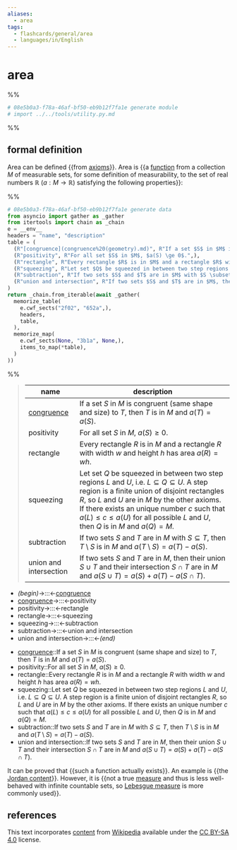 ```yaml
---
aliases:
  - area
tags:
  - flashcards/general/area
  - languages/in/English
---
```


# area

%%

```Python
# 08e5b0a3-f78a-46af-bf50-eb9b12f7fa1e generate module
# import ../../tools/utility.py.md
```

%%

## formal definition

Area can be defined {{from [axioms](axiom.md)}}. Area is {{a [function](function%20(mathematics).md) from a collection $M$ of measurable sets, for some definition of measurability, to the set of real numbers $\mathbb{R}$ ($a: M \to \mathbb{R}$) satisfying the following properties}}: <!--SR:!2024-02-19,13,290!2024-02-11,6,230-->

%%

```Python
# 08e5b0a3-f78a-46af-bf50-eb9b12f7fa1e generate data
from asyncio import gather as _gather
from itertools import chain as _chain
e = __env__
headers = "name", "description"
table = (
  (R"[congruence](congruence%20(geometry).md)", R"If a set $S$ in $M$ is congruent (same shape and size) to $T$, then $T$ is in $M$ and $a(T) = a(S)$.",),
  (R"positivity", R"For all set $S$ in $M$, $a(S) \ge 0$.",),
  (R"rectangle", R"Every rectangle $R$ is in $M$ and a rectangle $R$ with width $w$ and height $h$ has area $a(R) = wh$.",),
  (R"squeezing", R"Let set $Q$ be squeezed in between two step regions $L$ and $U$, i.e. $L \subseteq Q \subseteq U$. A step region is a finite union of disjoint rectangles $R$, so $L$ and $U$ are in $M$ by the other axioms. If there exists an unique number $c$ such that $a(L) \le c \le a(U)$ for all possible $L$ and $U$, then $Q$ is in $M$ and $a(Q) = M$.",),
  (R"subtraction", R"If two sets $S$ and $T$ are in $M$ with $S \subseteq T$, then $T \setminus S$ is in $M$ and $a(T \setminus S) = a(T) - a(S)$.",),
  (R"union and intersection", R"If two sets $S$ and $T$ are in $M$, then their union $S \cup T$ and their intersection $S \cap T$ are in $M$ and $a(S \cup T) = a(S) + a(T) - a(S \cap T).$",),
)
return _chain.from_iterable(await _gather(
  memorize_table(
    e.cwf_sects("2f02", "652a",),
    headers,
    table,
  ),
  memorize_map(
    e.cwf_sects(None, "3b1a", None,),
    items_to_map(*table),
  )
))
```

%%

<!--08e5b0a3-f78a-46af-bf50-eb9b12f7fa1e generate section="2f02"--><!-- The following content is generated at 2024-02-06T17:29:09.681242+08:00. Any edits will be overridden! -->

> | name | description |
> |-|-|
> | [congruence](congruence%20(geometry).md) | If a set $S$ in $M$ is congruent (same shape and size) to $T$, then $T$ is in $M$ and $a(T) = a(S)$. |
> | positivity | For all set $S$ in $M$, $a(S) \ge 0$. |
> | rectangle | Every rectangle $R$ is in $M$ and a rectangle $R$ with width $w$ and height $h$ has area $a(R) = wh$. |
> | squeezing | Let set $Q$ be squeezed in between two step regions $L$ and $U$, i.e. $L \subseteq Q \subseteq U$. A step region is a finite union of disjoint rectangles $R$, so $L$ and $U$ are in $M$ by the other axioms. If there exists an unique number $c$ such that $a(L) \le c \le a(U)$ for all possible $L$ and $U$, then $Q$ is in $M$ and $a(Q) = M$. |
> | subtraction | If two sets $S$ and $T$ are in $M$ with $S \subseteq T$, then $T \setminus S$ is in $M$ and $a(T \setminus S) = a(T) - a(S)$. |
> | union and intersection | If two sets $S$ and $T$ are in $M$, then their union $S \cup T$ and their intersection $S \cap T$ are in $M$ and $a(S \cup T) = a(S) + a(T) - a(S \cap T).$ |

<!--/08e5b0a3-f78a-46af-bf50-eb9b12f7fa1e-->

<!--08e5b0a3-f78a-46af-bf50-eb9b12f7fa1e generate section="652a"--><!-- The following content is generated at 2024-02-01T16:56:31.292229+08:00. Any edits will be overridden! -->

- _(begin)_→:::←[congruence](congruence%20(geometry).md) <!--SR:!2024-02-20,14,290!2024-02-23,17,290-->
- [congruence](congruence%20(geometry).md)→:::←positivity <!--SR:!2024-02-14,9,250!2024-02-09,4,230-->
- positivity→:::←rectangle <!--SR:!2024-02-13,8,250!2024-02-08,3,210-->
- rectangle→:::←squeezing <!--SR:!2024-02-11,6,230!2024-02-10,5,230-->
- squeezing→:::←subtraction <!--SR:!2024-02-08,1,170!2024-02-10,4,210-->
- subtraction→:::←union and intersection <!--SR:!2024-02-18,12,270!2024-02-10,5,230-->
- union and intersection→:::←_(end)_ <!--SR:!2024-02-22,16,290!2024-02-15,10,270-->

<!--/08e5b0a3-f78a-46af-bf50-eb9b12f7fa1e-->

<!--08e5b0a3-f78a-46af-bf50-eb9b12f7fa1e generate section="3b1a"--><!-- The following content is generated at 2024-02-06T17:29:09.663286+08:00. Any edits will be overridden! -->

- [congruence](congruence%20(geometry).md)::If a set $S$ in $M$ is congruent (same shape and size) to $T$, then $T$ is in $M$ and $a(T) = a(S)$. <!--SR:!2024-02-21,15,290-->
- positivity::For all set $S$ in $M$, $a(S) \ge 0$. <!--SR:!2024-02-21,15,290-->
- rectangle::Every rectangle $R$ is in $M$ and a rectangle $R$ with width $w$ and height $h$ has area $a(R) = wh$. <!--SR:!2024-02-20,14,290-->
- squeezing::Let set $Q$ be squeezed in between two step regions $L$ and $U$, i.e. $L \subseteq Q \subseteq U$. A step region is a finite union of disjoint rectangles $R$, so $L$ and $U$ are in $M$ by the other axioms. If there exists an unique number $c$ such that $a(L) \le c \le a(U)$ for all possible $L$ and $U$, then $Q$ is in $M$ and $a(Q) = M$. <!--SR:!2024-02-09,4,230-->
- subtraction::If two sets $S$ and $T$ are in $M$ with $S \subseteq T$, then $T \setminus S$ is in $M$ and $a(T \setminus S) = a(T) - a(S)$. <!--SR:!2024-02-17,11,270-->
- union and intersection::If two sets $S$ and $T$ are in $M$, then their union $S \cup T$ and their intersection $S \cap T$ are in $M$ and $a(S \cup T) = a(S) + a(T) - a(S \cap T).$ <!--SR:!2024-02-15,9,270-->

<!--/08e5b0a3-f78a-46af-bf50-eb9b12f7fa1e-->

It can be proved that {{such a function actually exists}}. An example is {{the [Jordan content](Peano–Jordan%20measure.md)}}. However, it is {{not a true [measure](measure%20(mathematics).md) and thus is less well-behaved with infinite countable sets, so [Lebesgue measure](Lebesgue%20measure.md) is more commonly used}}. <!--SR:!2024-02-19,13,270!2024-02-22,16,290!2024-02-18,12,270-->

## references

This text incorporates [content](https://en.wikipedia.org/wiki/area) from [Wikipedia](Wikipedia.md) available under the [CC BY-SA 4.0](https://creativecommons.org/licenses/by-sa/4.0/) license.
